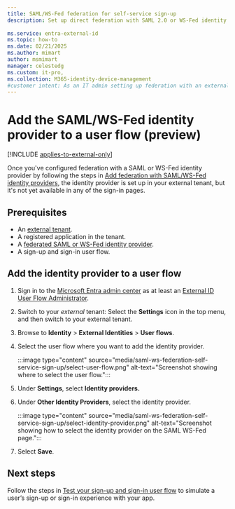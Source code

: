 ```yaml
---
title: SAML/WS-Fed federation for self-service sign-up 
description: Set up direct federation with SAML 2.0 or WS-Fed identity providers (IdP) and enable self-service sign-up for external users, who can sign in with their own work accounts.
 
ms.service: entra-external-id
ms.topic: how-to
ms.date: 02/21/2025
ms.author: mimart
author: msmimart
manager: celestedg
ms.custom: it-pro, 
ms.collection: M365-identity-device-management
#customer intent: As an IT admin setting up federation with an external organizaton's SAML/WS-Fed identity provider, I want to invite users from that organization to sign in to my Microsoft Entra tenant with their work account.
---
```


# Add the SAML/WS-Fed identity provider to a user flow (preview)

[!INCLUDE [applies-to-external-only](../includes/applies-to-external-only.md)]

Once you've configured federation with a SAML or WS-Fed identity provider by following the steps in [Add federation with SAML/WS-Fed identity providers](../direct-federation.md), the identity provider is set up in your external tenant, but it's not yet available in any of the sign-in pages. 

## Prerequisites

- An [external tenant](how-to-create-external-tenant-portal.md).
- A registered application in the tenant.
- A [federated SAML or WS-Fed identity provider](../direct-federation.md).
- A sign-up and sign-in user flow.

## Add the identity provider to a user flow

1. Sign in to the [Microsoft Entra admin center](https://entra.microsoft.com) as at least an [External ID User Flow Administrator](~/identity/role-based-access-control/permissions-reference.md#external-id-user-flow-administrator).

1. Switch to your *external* tenant: Select the **Settings** icon in the top menu, and then switch to your external tenant.

1. Browse to **Identity** > **External Identities** > **User flows**.

1. Select the user flow where you want to add the identity provider.

   :::image type="content" source="media/saml-ws-federation-self-service-sign-up/select-user-flow.png" alt-text="Screenshot showing where to select the user flow.":::

1. Under **Settings**, select **Identity providers.**

1. Under **Other Identity Providers**, select the identity provider.

   :::image type="content" source="media/saml-ws-federation-self-service-sign-up/select-identity-provider.png" alt-text="Screenshot showing how to select the identity provider on the SAML WS-Fed page.":::

1. Select **Save**.

## Next steps

Follow the steps in [Test your sign-up and sign-in user flow](how-to-test-user-flows.md) to simulate a user’s sign-up or sign-in experience with your app.
